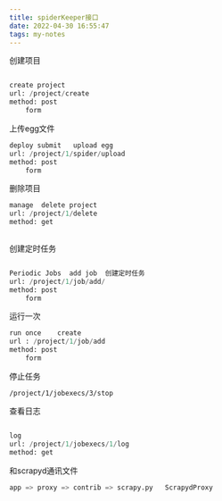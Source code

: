 ```yaml
---
title: spiderKeeper接口
date: 2022-04-30 16:55:47
tags: my-notes
---
```

创建项目

```python

create project
url: /project/create
method: post
    form
```

上传egg文件

```python
deploy submit   upload egg
url: /project/1/spider/upload
method: post
    form
```

删除项目

```python
manage  delete project
url: /project/1/delete 
method: get
    
```



创建定时任务

```python

Periodic Jobs  add job  创建定时任务
url: /project/1/job/add/
method: post
	form
```

运行一次

```python
run once    create
url : /project/1/job/add
method: post
	form
```

停止任务

```
/project/1/jobexecs/3/stop
```

查看日志

```python

log
url: /project/1/jobexecs/1/log
method: get
```



和scrapyd通讯文件

```python
app => proxy => contrib => scrapy.py   ScrapydProxy
```